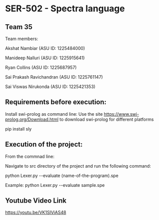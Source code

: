 # SER-502 - Spectra language

## Team 35


Team members:

Akshat Nambiar (ASU ID: 1225484000)

Manideep Nalluri (ASU ID: 1225915641)

Ryan Collins (ASU ID: 1225687957)

Sai Prakash Ravichandran (ASU ID: 1225761147)

Sai Viswas Nirukonda (ASU ID: 1225421353)


## Requirements before execution:

Install swi-prolog as command line: Use the site https://www.swi-prolog.org/Download.html to download swi-prolog for different platforms

pip install sly

## Execution of the project:

From the commnad line:

Navigate to src directory of the project and run the following command:
        
python Lexer.py --evaluate (name-of-the-program).spe

Example: python Lexer.py --evaluate sample.spe

## Youtube Video Link

https://youtu.be/VK1SIViAS48
